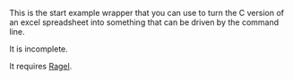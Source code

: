 This is the start example wrapper that you can use to turn the C version of an excel spreadsheet 
into something that can be driven by the command line.

It is incomplete.

It requires [Ragel].

[Ragel]: https://www.colm.net/open-source/ragel/ 
